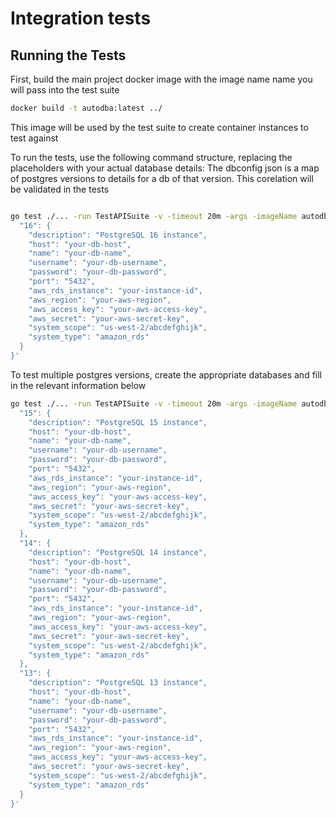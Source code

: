 # Integration tests

## Running the Tests

First, build the main project docker image with the image name name you will pass into the test suite
```bash
docker build -t autodba:latest ../
```
This image will be used by the test suite to create container instances to test against

To run the tests, use the following command structure, replacing the placeholders with your actual database details:
The dbconfig json is a map of postgres versions to details for a db of that version. This corelation will be validated in the tests

```bash

go test ./... -run TestAPISuite -v -timeout 20m -args -imageName autodba:latest -dbconfig='{
  "16": {
    "description": "PostgreSQL 16 instance",
    "host": "your-db-host",
    "name": "your-db-name",
    "username": "your-db-username",
    "password": "your-db-password",
    "port": "5432",
    "aws_rds_instance": "your-instance-id",
    "aws_region": "your-aws-region",
    "aws_access_key": "your-aws-access-key",
    "aws_secret": "your-aws-secret-key",
    "system_scope": "us-west-2/abcdefghijk",
    "system_type": "amazon_rds"
  }
}'
```


To test multiple postgres versions, create the appropriate databases and fill in the relevant information below

```bash
go test ./... -run TestAPISuite -v -timeout 20m -args -imageName autodba:latest -dbconfig='{
  "15": {
    "description": "PostgreSQL 15 instance",
    "host": "your-db-host",
    "name": "your-db-name",
    "username": "your-db-username",
    "password": "your-db-password",
    "port": "5432",
    "aws_rds_instance": "your-instance-id",
    "aws_region": "your-aws-region",
    "aws_access_key": "your-aws-access-key",
    "aws_secret": "your-aws-secret-key",
    "system_scope": "us-west-2/abcdefghijk",
    "system_type": "amazon_rds"
  },
  "14": {
    "description": "PostgreSQL 14 instance",
    "host": "your-db-host",
    "name": "your-db-name",
    "username": "your-db-username",
    "password": "your-db-password",
    "port": "5432",
    "aws_rds_instance": "your-instance-id",
    "aws_region": "your-aws-region",
    "aws_access_key": "your-aws-access-key",
    "aws_secret": "your-aws-secret-key",
    "system_scope": "us-west-2/abcdefghijk",
    "system_type": "amazon_rds"
  },
  "13": {
    "description": "PostgreSQL 13 instance",
    "host": "your-db-host",
    "name": "your-db-name",
    "username": "your-db-username",
    "password": "your-db-password",
    "port": "5432",
    "aws_rds_instance": "your-instance-id",
    "aws_region": "your-aws-region",
    "aws_access_key": "your-aws-access-key",
    "aws_secret": "your-aws-secret-key",
    "system_scope": "us-west-2/abcdefghijk",
    "system_type": "amazon_rds"
  }
}'
```
